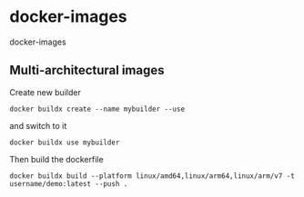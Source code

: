 # docker-images
docker-images

## Multi-architectural images  

Create new builder 
```
docker buildx create --name mybuilder --use
```
and switch to it 
```
docker buildx use mybuilder
```
Then build the dockerfile 
```
docker buildx build --platform linux/amd64,linux/arm64,linux/arm/v7 -t username/demo:latest --push .
```
